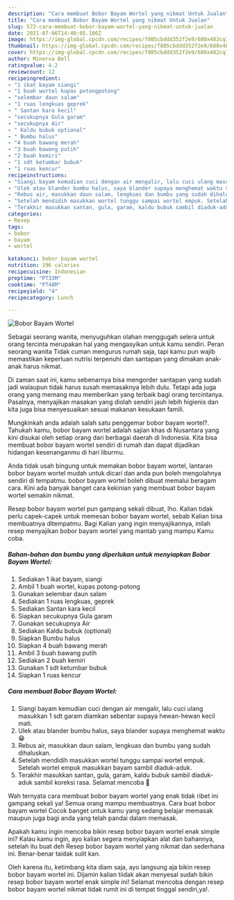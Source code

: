 ```yaml
---
description: "Cara membuat Bobor Bayam Wortel yang nikmat Untuk Jualan"
title: "Cara membuat Bobor Bayam Wortel yang nikmat Untuk Jualan"
slug: 572-cara-membuat-bobor-bayam-wortel-yang-nikmat-untuk-jualan
date: 2021-07-06T14:40:05.106Z
image: https://img-global.cpcdn.com/recipes/f805cbddd352f2e9/680x482cq70/bobor-bayam-wortel-foto-resep-utama.jpg
thumbnail: https://img-global.cpcdn.com/recipes/f805cbddd352f2e9/680x482cq70/bobor-bayam-wortel-foto-resep-utama.jpg
cover: https://img-global.cpcdn.com/recipes/f805cbddd352f2e9/680x482cq70/bobor-bayam-wortel-foto-resep-utama.jpg
author: Minerva Bell
ratingvalue: 4.2
reviewcount: 12
recipeingredient:
- "1 ikat bayam siangi"
- "1 buah wortel kupas potongpotong"
- "selembar daun salam"
- "1 ruas lengkuas geprek"
- " Santan kara kecil"
- "secukupnya Gula garam"
- "secukupnya Air"
- " Kaldu bubuk optional"
- " Bumbu halus"
- "4 buah bawang merah"
- "3 buah bawang putih"
- "2 buah kemiri"
- "1 sdt ketumbar bubuk"
- "1 ruas kencur"
recipeinstructions:
- "Siangi bayam kemudian cuci dengan air mengalir, lalu cuci ulang masukkan 1 sdt garam diamkan sebentar supaya hewan-hewan kecil mati."
- "Ulek atau blander bumbu halus, saya blander supaya menghemat waktu 😁"
- "Rebus air, masukkan daun salam, lengkuas dan bumbu yang sudah dihaluskan."
- "Setelah mendidih masukkan wortel tunggu sampai wortel empuk. Setelah wortel empuk masukkan bayam sambil diaduk-aduk."
- "Terakhir masukkan santan, gula, garam, kaldu bubuk sambil diaduk-aduk sambil koreksi rasa. Selamat mencoba 🥰"
categories:
- Resep
tags:
- bobor
- bayam
- wortel

katakunci: bobor bayam wortel 
nutrition: 196 calories
recipecuisine: Indonesian
preptime: "PT33M"
cooktime: "PT48M"
recipeyield: "4"
recipecategory: Lunch

---
```



![Bobor Bayam Wortel](https://img-global.cpcdn.com/recipes/f805cbddd352f2e9/680x482cq70/bobor-bayam-wortel-foto-resep-utama.jpg)

Sebagai seorang wanita, menyuguhkan olahan menggugah selera untuk orang tercinta merupakan hal yang mengasyikan untuk kamu sendiri. Peran seorang  wanita Tidak cuman mengurus rumah saja, tapi kamu pun wajib memastikan keperluan nutrisi terpenuhi dan santapan yang dimakan anak-anak harus nikmat.

Di zaman  saat ini, kamu sebenarnya bisa mengorder santapan yang sudah jadi walaupun tidak harus susah memasaknya lebih dulu. Tetapi ada juga orang yang memang mau memberikan yang terbaik bagi orang tercintanya. Pasalnya, menyajikan masakan yang diolah sendiri jauh lebih higienis dan kita juga bisa menyesuaikan sesuai makanan kesukaan famili. 



Mungkinkah anda adalah salah satu penggemar bobor bayam wortel?. Tahukah kamu, bobor bayam wortel adalah sajian khas di Nusantara yang kini disukai oleh setiap orang dari berbagai daerah di Indonesia. Kita bisa membuat bobor bayam wortel sendiri di rumah dan dapat dijadikan hidangan kesenanganmu di hari liburmu.

Anda tidak usah bingung untuk memakan bobor bayam wortel, lantaran bobor bayam wortel mudah untuk dicari dan anda pun boleh mengolahnya sendiri di tempatmu. bobor bayam wortel boleh dibuat memalui beragam cara. Kini ada banyak banget cara kekinian yang membuat bobor bayam wortel semakin nikmat.

Resep bobor bayam wortel pun gampang sekali dibuat, lho. Kalian tidak perlu capek-capek untuk memesan bobor bayam wortel, sebab Kalian bisa membuatnya ditempatmu. Bagi Kalian yang ingin menyajikannya, inilah resep menyajikan bobor bayam wortel yang mantab yang mampu Kamu coba.

<!--inarticleads1-->

##### Bahan-bahan dan bumbu yang diperlukan untuk menyiapkan Bobor Bayam Wortel:

1. Sediakan 1 ikat bayam, siangi
1. Ambil 1 buah wortel, kupas potong-potong
1. Gunakan selembar daun salam
1. Sediakan 1 ruas lengkuas, geprek
1. Sediakan  Santan kara kecil
1. Siapkan secukupnya Gula garam
1. Gunakan secukupnya Air
1. Sediakan  Kaldu bubuk (optional)
1. Siapkan  Bumbu halus
1. Siapkan 4 buah bawang merah
1. Ambil 3 buah bawang putih
1. Sediakan 2 buah kemiri
1. Gunakan 1 sdt ketumbar bubuk
1. Siapkan 1 ruas kencur




<!--inarticleads2-->

##### Cara membuat Bobor Bayam Wortel:

1. Siangi bayam kemudian cuci dengan air mengalir, lalu cuci ulang masukkan 1 sdt garam diamkan sebentar supaya hewan-hewan kecil mati.
1. Ulek atau blander bumbu halus, saya blander supaya menghemat waktu 😁
1. Rebus air, masukkan daun salam, lengkuas dan bumbu yang sudah dihaluskan.
1. Setelah mendidih masukkan wortel tunggu sampai wortel empuk. Setelah wortel empuk masukkan bayam sambil diaduk-aduk.
1. Terakhir masukkan santan, gula, garam, kaldu bubuk sambil diaduk-aduk sambil koreksi rasa. Selamat mencoba 🥰




Wah ternyata cara membuat bobor bayam wortel yang enak tidak ribet ini gampang sekali ya! Semua orang mampu membuatnya. Cara buat bobor bayam wortel Cocok banget untuk kamu yang sedang belajar memasak maupun juga bagi anda yang telah pandai dalam memasak.

Apakah kamu ingin mencoba bikin resep bobor bayam wortel enak simple ini? Kalau kamu ingin, ayo kalian segera menyiapkan alat dan bahannya, setelah itu buat deh Resep bobor bayam wortel yang nikmat dan sederhana ini. Benar-benar taidak sulit kan. 

Oleh karena itu, ketimbang kita diam saja, ayo langsung aja bikin resep bobor bayam wortel ini. Dijamin kalian tiidak akan menyesal sudah bikin resep bobor bayam wortel enak simple ini! Selamat mencoba dengan resep bobor bayam wortel nikmat tidak rumit ini di tempat tinggal sendiri,ya!.

